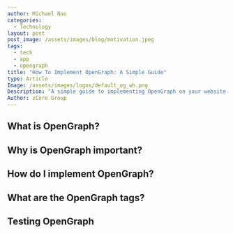 ```yaml
---
author: Michael Nau
categories:
  - Technology
layout: post
post_image: /assets/images/blog/motivation.jpeg
tags:
  - tech
  - app
  - opengraph
title: "How To Implement OpenGraph: A Simple Guide"
type: Article
Image: /assets/images/logos/default_og_wh.png
Description: "A simple guide to implementing OpenGraph on your website."
Author: zCore Group
---
```


## What is OpenGraph?


## Why is OpenGraph important?


## How do I implement OpenGraph?


## What are the OpenGraph tags?


## Testing OpenGraph

```
